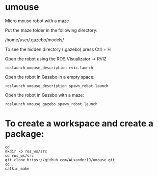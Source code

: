 # umouse
Micro mouse robot with a maze

Put the maze folder in the following directory:

/home/user/.gazebo/models/

To see the hidden directory (.gazebo) press Ctrl + H

Open the robot using the ROS Visualizator -> RVIZ

```
roslaunch umouse_description rviz.launch
```

Open the robot in Gazebo in a empty space:

```
roslaunch umouse_description spawn_robot.launch
```

Open the robot in Gazebo with a maze:

```
roslaunch umouse_gazebo spawn_robot.launch
```
# To create a workspace and create a package:

```
cd
mkdir -p ros_ws/src
cd ros_ws/src
git clone https://github.com/ALxander19/umouse.git
cd ..
catkin_make
```
